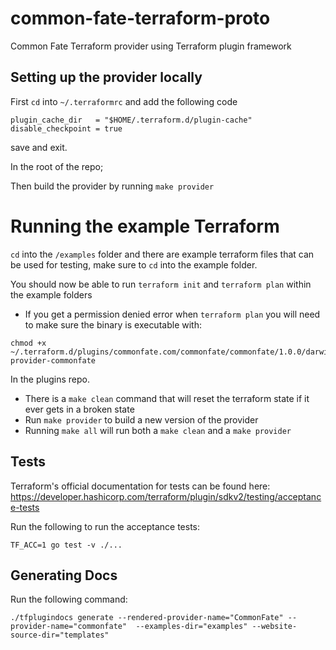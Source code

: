 # common-fate-terraform-proto
Common Fate Terraform provider using Terraform plugin framework


## Setting up the provider locally
First `cd` into `~/.terraformrc` and add the following code

```
plugin_cache_dir   = "$HOME/.terraform.d/plugin-cache"
disable_checkpoint = true
```
save and exit.

In the root of the repo;

Then build the provider by running `make provider` 

# Running the example Terraform
`cd` into the `/examples` folder and there are example terraform files that can be used for testing, make sure to `cd` into the example folder.

You should now be able to run `terraform init` and `terraform plan` within the example folders

- If you get a permission denied error when `terraform plan` you will need to make sure the binary is executable with:

```
chmod +x ~/.terraform.d/plugins/commonfate.com/commonfate/commonfate/1.0.0/darwin_amd64/terraform-provider-commonfate
```
In the plugins repo.


- There is a `make clean` command that will reset the terraform state if it ever gets in a broken state
- Run `make provider` to build a new version of the provider
- Running `make all` will run both a `make clean` and a `make provider`

## Tests
Terraform's official documentation for tests can be found here: https://developer.hashicorp.com/terraform/plugin/sdkv2/testing/acceptance-tests

Run the following to run the acceptance tests:
```
TF_ACC=1 go test -v ./... 
```


## Generating Docs
Run the following command: 
```
./tfplugindocs generate --rendered-provider-name="CommonFate" --provider-name="commonfate"  --examples-dir="examples" --website-source-dir="templates"
```